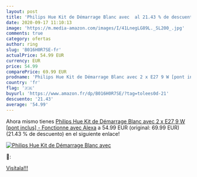 ```yaml
---
layout: post
title: 'Philips Hue Kit de Démarrage Blanc avec  al 21.43 % de descuento'
date: 2020-09-17 11:10:13
image: 'https://m.media-amazon.com/images/I/41LnegLG89L._SL200_.jpg'
comments: true
category: ofertas
author: ring
slug: 'B016H0R7SE-fr'
actualPrice: 54.99 EUR
currency: EUR
price: 54.99
comparePrice: 69.99 EUR
prodname: 'Philips Hue Kit de Démarrage Blanc avec 2 x E27 9 W [pont inclus] - Fonctionne avec Alexa'
country: 'fr'
flag: '🇫🇷'
buyurl: 'https://www.amazon.fr/dp/B016H0R7SE/?tag=tolees0d-21'
descuento: '21.43'
average: '54.99'
---
```


Ahora mismo tienes [Philips Hue Kit de Démarrage Blanc avec 2 x E27 9 W [pont inclus] - Fonctionne avec Alexa](https://www.amazon.fr/dp/B016H0R7SE/?tag=tolees0d-21) a 54.99 EUR (original: 69.99 EUR) (21.43 %  de descuento) en el siguiente enlace!

[![Philips Hue Kit de Démarrage Blanc avec ](https://m.media-amazon.com/images/I/41LnegLG89L._SL200_.jpg)](https://www.amazon.fr/dp/B016H0R7SE/?tag=tolees0d-21)

🔎:


[Visítala!!!](https://www.amazon.fr/dp/B016H0R7SE/?tag=tolees0d-21)
